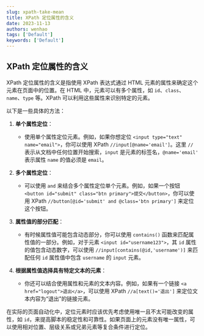 ```yaml
---
slug: xpath-take-mean
title: XPath 定位属性的含义
date: 2023-11-13
authors: wenhao
tags: ['Default']
keywords: ['Default']
---
```

## XPath 定位属性的含义
XPath 定位属性的含义是指使用 XPath 表达式通过 HTML 元素的属性来确定这个元素在页面中的位置。在 HTML 中，元素可以有多个属性，如 `id`、`class`、`name`、`type` 等。XPath 可以利用这些属性来识别特定的元素。

以下是一些具体的方法：

1. **单个属性定位**：
   - 使用单个属性定位元素。例如，如果你想定位 `<input type="text" name="email">`，你可以使用 XPath `//input[@name='email']`。这里 `//` 表示从文档中任何位置开始搜索，`input` 是元素的标签名，`@name='email'` 表示属性 `name` 的值必须是 `email`。

2. **多个属性定位**：
   - 可以使用 `and` 来结合多个属性定位单个元素。例如，如果一个按钮 `<button id="submit" class="btn primary">提交</button>`，你可以使用 XPath `//button[@id='submit' and @class='btn primary']` 来定位这个按钮。

3. **属性值的部分匹配**：
   - 有时候属性值可能包含动态部分，你可以使用 `contains()` 函数来匹配属性值的一部分。例如，对于元素 `<input id="username123">`，其 `id` 属性的值包含动态数字，可以使用 `//input[contains(@id,'username')]` 来匹配任何 `id` 属性值中包含 `username` 的 `input` 元素。

4. **根据属性值选择具有特定文本的元素**：
   - 你还可以结合使用属性和元素的文本内容。例如，如果有一个链接 `<a href="logout">退出</a>`，可以使用 XPath `//a[text()='退出']` 来定位文本内容为“退出”的链接元素。

在实际的页面自动化中，定位元素时应该优先考虑使用唯一且不太可能改变的属性，如 `id`，来提高脚本的稳定性和可靠性。如果页面上的元素没有唯一属性，可以使用相对位置、层级关系或兄弟元素等复合条件进行定位。